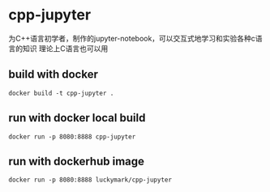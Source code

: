 # cpp-jupyter
为C++语言初学者，制作的jupyter-notebook，可以交互式地学习和实验各种c语言的知识
理论上C语言也可以用

## build with docker
```shell
docker build -t cpp-jupyter .
```

## run with docker local build
```shell
docker run -p 8080:8888 cpp-jupyter
```

## run with dockerhub image
```shell
docker run -p 8080:8888 luckymark/cpp-jupyter
```